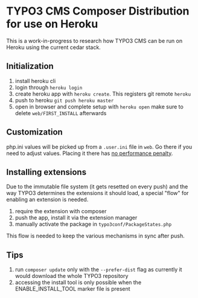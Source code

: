 # TYPO3 CMS Composer Distribution for use on Heroku

This is a work-in-progress to research how TYPO3 CMS
can be run on Heroku using the current cedar stack.

## Initialization

1. install heroku cli
2. login through ``heroku login``
3. create heroku app with ``heroku create``. This registers git remote ``heroku``
4. push to heroku ``git push heroku master``
5. open in browser and complete setup with ``heroku open``
   make sure to delete ``web/FIRST_INSTALL`` afterwards
   
## Customization

php.ini values will be picked up from a ``.user.ini`` file in ``web``. Go there if 
you need to adjust values. Placing it there has [no performance penalty](https://devcenter.heroku.com/articles/custom-php-settings#user-ini-files-recommended).

## Installing extensions

Due to the immutable file system (it gets resetted on every push) and the way
TYPO3 determines the extensions it should load, a special "flow" for enabling
an extension is needed.

1. require the extension with composer
2. push the app, install it via the extension manager
3. manually activate the package in ``typo3conf/PackageStates.php``

This flow is needed to keep the various mechanisms in sync after push.

## Tips

1. run ``composer update`` only with the ``--prefer-dist`` flag as currently 
   it would download the whole TYPO3 repository
2. accessing the install tool is only possible when the ENABLE_INSTALL_TOOL
   marker file is present
